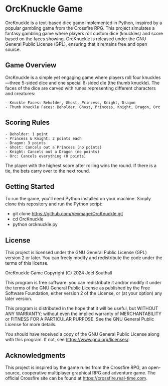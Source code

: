 # OrcKnuckle Game

OrcKnuckle is a text-based dice game implemented in Python, inspired by a popular gambling game from the Crossfire RPG. 
This project simulates a fantasy gambling game where players roll custom dice (knuckles) and score based on the faces showing. 
OrcKnuckle is released under the GNU General Public License (GPL), ensuring that it remains free and open source.

## Game Overview
OrcKnuckle is a simple yet engaging game where players roll four knuckles—three 5-sided dice and one special 6-sided die 
(the thumb knuckle). The faces of the dice are carved with runes representing different characters and creatures:

    - Knuckle Faces: Beholder, Ghost, Princess, Knight, Dragon
    - Thumb Knuckle Faces: Beholder, Ghost, Princess, Knight, Dragon, Orc

## Scoring Rules

    - Beholder: 1 point
    - Princess & Knight: 2 points each
    - Dragon: 3 points
    - Ghost: Cancels out a Princess (no points)
    - Knight: Cancels out a Dragon (no points)
    - Orc: Cancels everything (0 points)

The player with the highest score after rolling wins the round. If there is a tie, the bets carry over to the next round.

## Getting Started

To run the game, you'll need Python installed on your machine. Simply clone this repository and run the Python script:

- git clone https://github.com/Vexmage/OrcKnuckle.git
- cd OrcKnuckle
- python orcknuckle.py

## License

This project is licensed under the GNU General Public License (GPL) version 2 or later. 
You can freely modify and redistribute the code under the terms of this license.

OrcKnuckle Game
Copyright (C) 2024 Joel Southall

This program is free software: you can redistribute it and/or modify
it under the terms of the GNU General Public License as published by
the Free Software Foundation, either version 2 of the License, or
(at your option) any later version.

This program is distributed in the hope that it will be useful,
but WITHOUT ANY WARRANTY; without even the implied warranty of
MERCHANTABILITY or FITNESS FOR A PARTICULAR PURPOSE. See the
GNU General Public License for more details.

You should have received a copy of the GNU General Public License
along with this program. If not, see <https://www.gnu.org/licenses/>.

## Acknowledgments

This project is inspired by the game rules from the Crossfire RPG, an open-source, cooperative multiplayer graphical RPG 
and adventure game. The official Crossfire site can be found at https://crossfire.real-time.com.

